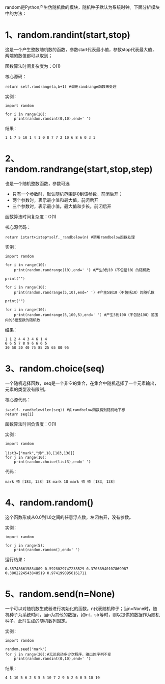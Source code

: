 random是Python产生伪随机数的模块，随机种子默认为系统时钟。下面分析模块中的方法：

# 1、random.randint\(start,stop\)

这是一个产生整数随机数的函数，参数start代表最小值，参数stop代表最大值，两端的数值都可以取到；

函数算法时间复杂度为：O\(1\)

核心源码：

```
return self.randrange(a,b+1) #调用randrange函数来处理
```

实例：

```
import random

for i in range(20):
    print(random.randint(0,10),end=' ')
```

结果：

```
1 1 7 5 10 1 4 1 0 8 7 7 2 10 6 8 6 0 3 1
```

# 2、random.randrange\(start,stop,step\)

也是一个随机整数函数，参数可选

* 只有一个参数时，默认随机范围是0到该参数，前闭后开；
* 两个参数时，表示最小值和最大值，前闭后开
* 三个参数时，表示最小值，最大值和步长，前闭后开

函数算法时间复杂度：O\(1\)

核心源代码：

```
return istart+istep*self._randbelow(n) #调用randbelow函数处理
```

实例：

```
import random

for i in range(10):
    print(random.randrange(10),end=' ') #产生0到10（不包括10）的随机数

print("")

for i in range(10):
    print(random.randrange(5,10),end=' ') #产生5到10（不包括10）的随机数

print("")

for i in range(10):
    print(random.randrange(5,100,5),end=' ') #产生5到100（不包括100）范围内的5倍整数的随机数
```

结果：

```
1 1 2 4 4 3 4 6 1 4 
6 6 5 7 8 9 6 6 6 5 
30 50 20 40 75 85 25 65 80 95
```

# 3、random.choice\(seq\)

一个随机选择函数，seq是一个非空的集合，在集合中随机选择了一个元素输出，元素的类型没有限制。

核心源代码：

```
i=self._randbelow(len(seq)) #由randbelow函数得到随机地下标
return seq[i]
```

函数算法时间负责度：O\(1\)

实例：

```
import random

list3=["mark","帅",18,[183,138]]
for j in range(10):
    print(random.choice(list3),end=' ')
```

代码：

```
mark 帅 [183, 138] 18 mark 18 mark 帅 帅 [183, 138]
```

# 4、random.random\(\)

这个函数形成从0.0到1.0之间的任意浮点数，左闭右开，没有参数。

实例：

```
import random

for j in range(5):
    print(random.random(),end=' ')
```

运行结果：

```
0.357486615834809 0.5928029747238529 0.37053940107869987 0.3802224543848519 0.9741990956161711
```

# 5、random.send\(n=None\)

一个可以对随机数生成器进行初始化的函数，n代表随机种子；当n=None时，随机种子为系统时间，当n为其他的数据，如int，str等时，则以提供的数据作为随机种子，此时生成的随机数列固定。

实例：

```
import random

random.seed("mark")
for j in range(20):#无论启动多少次程序，输出的序列不变
    print(random.randint(0,10),end=' ')
```

结果：

```
4 1 10 5 6 2 8 5 5 10 7 2 9 6 2 6 0 5 10 10 
```




